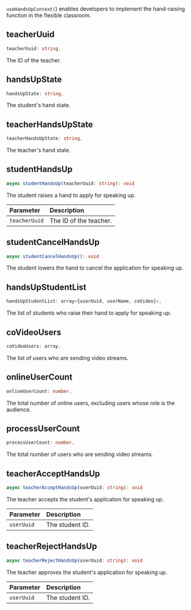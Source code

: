 `useHandsUpContext(`) enables developers to implement the hand-raising function in the flexible classroom.

## teacherUuid

```typescript
teacherUuid: string,
```

The ID of the teacher.

## handsUpState

```typescript
handsUpState: string,
```

The student's hand state.

## teacherHandsUpState

```typescript
teacherHandsUpState: string,
```

The teacher's hand state.

## studentHandsUp

```typescript
async studentHandsUp(teacherUuid: string): void
```

The student raises a hand to apply for speaking up.


| Parameter | Description |
| :------------ | :---------- |
| `teacherUuid` | The ID of the teacher. |


## studentCancelHandsUp

```typescript
async studentCancelHandsUp(): void
```

The student lowers the hand to cancel the application for speaking up.

## handsUpStudentList

```typescript
handsUpStudentList: array<{userUuid, userName, coVideo}>,
```

The list of students who raise their hand to apply for speaking up.

## coVideoUsers

```typescript
coVideoUsers: array,
```

The list of users who are sending video streams.

## onlineUserCount

```typescript
onlineUserCount: number,
```

The total number of online users, excluding users whose role is the audience.

## processUserCount

```typescript
processUserCount: number,
```

The total number of users who are sending video streams.

## teacherAcceptHandsUp

```typescript
async teacherAcceptHandsUp(userUuid: string): void
```

The teacher accepts the student's application for speaking up.

| Parameter | Description |
| :--------- | :-------- |
| `userUuid` | The student ID. |

## teacherRejectHandsUp

```typescript
async teacherRejectHandsUp(userUuid: string): void
```

The teacher approves the student's application for speaking up.

| Parameter | Description |
| :--------- | :-------- |
| `userUuid` | The student ID. |